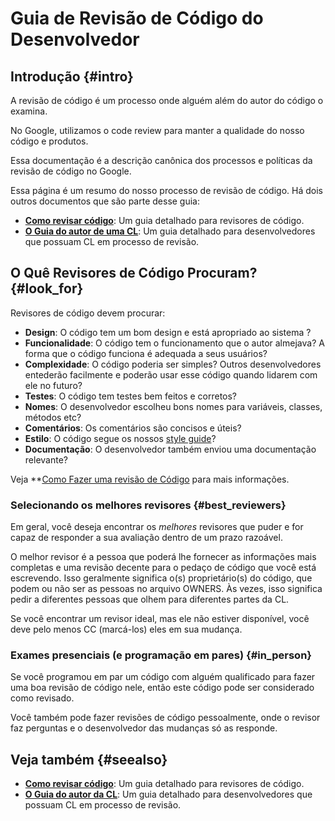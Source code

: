 # Guia de Revisão de Código do Desenvolvedor 

## Introdução {#intro}

A revisão de código é um processo onde alguém além do autor do código o examina.

No Google, utilizamos o code review para manter a qualidade do nosso código e produtos. 

Essa documentação é a descrição canônica dos processos e políticas da revisão de código no Google. 



Essa página é um resumo do nosso processo de revisão de código. Há dois outros documentos que são parte desse guia: 

-   **[Como revisar código]()**: Um guia detalhado para revisores de código. 
-   **[O Guia do autor de uma CL]()**: Um guia detalhado para desenvolvedores que possuam CL em processo de revisão. 

## O Quê Revisores de Código Procuram? {#look_for}
Revisores de código devem procurar: 

-   **Design**: O código tem um bom design e está apropriado ao sistema ? 
-   **Funcionalidade**: O código tem o funcionamento que o autor almejava? A forma que o código funciona é adequada a seus usuários? 
-   **Complexidade**: O código poderia ser simples? Outros desenvolvedores entederão facilmente e poderão usar esse código quando lidarem com ele no futuro? 
-   **Testes**: O código tem testes bem feitos e corretos? 
-   **Nomes**: O desenvolvedor escolheu bons nomes para variáveis, classes, métodos etc? 
-   **Comentários**: Os comentários são concisos e úteis? 
-   **Estilo**: O código segue os nossos [style guide](http://google.github.io/styleguide/)?
-   **Documentação**: O desenvolvedor também enviou uma documentação relevante?

Veja **[Como Fazer uma revisão de Código]() para mais informações.

### Selecionando os melhores revisores {#best_reviewers}

Em geral, você deseja encontrar os *melhores* revisores que puder e for capaz de
responder a sua avaliação dentro de um prazo razoável.

O melhor revisor é a pessoa que poderá lhe fornecer as informações mais completas
e uma revisão decente para o pedaço de código que você está escrevendo. Isso geralmente significa o(s)
proprietário(s) do código, que podem ou não ser as pessoas no arquivo OWNERS.
Às vezes, isso significa pedir a diferentes pessoas que olhem para diferentes partes da
CL.

Se você encontrar um revisor ideal, mas ele não estiver disponível, você deve pelo menos CC (marcá-los)
eles em sua mudança.

### Exames presenciais (e programação em pares) {#in_person}

Se você programou em par um código com alguém qualificado para fazer uma
boa revisão de código nele, então este código pode ser considerado como revisado.

Você também pode fazer revisões de código pessoalmente, onde o revisor faz perguntas e o desenvolvedor das mudanças só as responde.

## Veja também {#seealso}

-   **[Como revisar código]()**: Um guia detalhado para revisores de código. 
-   **[O Guia do autor da CL]()**: Um guia detalhado para desenvolvedores que possuam CL em processo de revisão. 